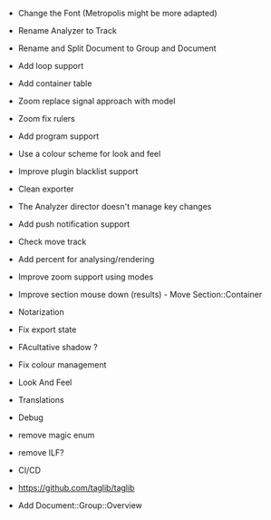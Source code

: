 - Change the Font (Metropolis might be more adapted)
- Rename Analyzer to Track
- Rename and Split Document to Group and Document
- Add loop support
- Add container table
- Zoom replace signal approach with model
- Zoom fix rulers
- Add program support
- Use a colour scheme for look and feel
- Improve plugin blacklist support
- Clean exporter
- The Analyzer director doesn't manage key changes
- Add push notification support

- Check move track
- Add percent for analysing/rendering
- Improve zoom support using modes
- Improve section mouse down (results) - Move Section::Container
- Notarization
- Fix export state
- FAcultative shadow ?
- Fix colour management

- Look And Feel
- Translations
- Debug
- remove magic enum
- remove ILF?
- CI/CD
- https://github.com/taglib/taglib
- Add Document::Group::Overview
